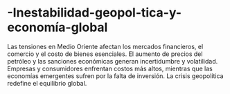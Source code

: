 # -Inestabilidad-geopol-tica-y-economía-global
Las tensiones en Medio Oriente afectan los mercados financieros, el comercio y el costo de bienes esenciales. El aumento de precios del petróleo y las sanciones económicas generan incertidumbre y volatilidad. Empresas y consumidores enfrentan costos más altos, mientras que las economías emergentes sufren por la falta de inversión. La crisis geopolítica redefine el equilibrio global.
